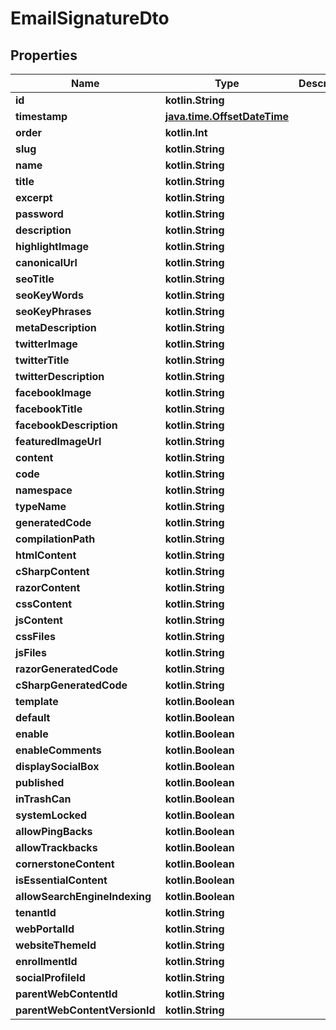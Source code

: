 
# EmailSignatureDto

## Properties
| Name | Type | Description | Notes |
| ------------ | ------------- | ------------- | ------------- |
| **id** | **kotlin.String** |  |  [optional] |
| **timestamp** | [**java.time.OffsetDateTime**](java.time.OffsetDateTime.md) |  |  [optional] |
| **order** | **kotlin.Int** |  |  [optional] |
| **slug** | **kotlin.String** |  |  [optional] |
| **name** | **kotlin.String** |  |  [optional] |
| **title** | **kotlin.String** |  |  [optional] |
| **excerpt** | **kotlin.String** |  |  [optional] |
| **password** | **kotlin.String** |  |  [optional] |
| **description** | **kotlin.String** |  |  [optional] |
| **highlightImage** | **kotlin.String** |  |  [optional] |
| **canonicalUrl** | **kotlin.String** |  |  [optional] |
| **seoTitle** | **kotlin.String** |  |  [optional] |
| **seoKeyWords** | **kotlin.String** |  |  [optional] |
| **seoKeyPhrases** | **kotlin.String** |  |  [optional] |
| **metaDescription** | **kotlin.String** |  |  [optional] |
| **twitterImage** | **kotlin.String** |  |  [optional] |
| **twitterTitle** | **kotlin.String** |  |  [optional] |
| **twitterDescription** | **kotlin.String** |  |  [optional] |
| **facebookImage** | **kotlin.String** |  |  [optional] |
| **facebookTitle** | **kotlin.String** |  |  [optional] |
| **facebookDescription** | **kotlin.String** |  |  [optional] |
| **featuredImageUrl** | **kotlin.String** |  |  [optional] |
| **content** | **kotlin.String** |  |  [optional] |
| **code** | **kotlin.String** |  |  [optional] |
| **namespace** | **kotlin.String** |  |  [optional] |
| **typeName** | **kotlin.String** |  |  [optional] |
| **generatedCode** | **kotlin.String** |  |  [optional] |
| **compilationPath** | **kotlin.String** |  |  [optional] |
| **htmlContent** | **kotlin.String** |  |  [optional] |
| **cSharpContent** | **kotlin.String** |  |  [optional] |
| **razorContent** | **kotlin.String** |  |  [optional] |
| **cssContent** | **kotlin.String** |  |  [optional] |
| **jsContent** | **kotlin.String** |  |  [optional] |
| **cssFiles** | **kotlin.String** |  |  [optional] |
| **jsFiles** | **kotlin.String** |  |  [optional] |
| **razorGeneratedCode** | **kotlin.String** |  |  [optional] |
| **cSharpGeneratedCode** | **kotlin.String** |  |  [optional] |
| **template** | **kotlin.Boolean** |  |  [optional] |
| **default** | **kotlin.Boolean** |  |  [optional] |
| **enable** | **kotlin.Boolean** |  |  [optional] |
| **enableComments** | **kotlin.Boolean** |  |  [optional] |
| **displaySocialBox** | **kotlin.Boolean** |  |  [optional] |
| **published** | **kotlin.Boolean** |  |  [optional] |
| **inTrashCan** | **kotlin.Boolean** |  |  [optional] |
| **systemLocked** | **kotlin.Boolean** |  |  [optional] |
| **allowPingBacks** | **kotlin.Boolean** |  |  [optional] |
| **allowTrackbacks** | **kotlin.Boolean** |  |  [optional] |
| **cornerstoneContent** | **kotlin.Boolean** |  |  [optional] |
| **isEssentialContent** | **kotlin.Boolean** |  |  [optional] |
| **allowSearchEngineIndexing** | **kotlin.Boolean** |  |  [optional] |
| **tenantId** | **kotlin.String** |  |  [optional] |
| **webPortalId** | **kotlin.String** |  |  [optional] |
| **websiteThemeId** | **kotlin.String** |  |  [optional] |
| **enrollmentId** | **kotlin.String** |  |  [optional] |
| **socialProfileId** | **kotlin.String** |  |  [optional] |
| **parentWebContentId** | **kotlin.String** |  |  [optional] |
| **parentWebContentVersionId** | **kotlin.String** |  |  [optional] |



